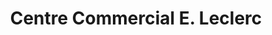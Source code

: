 ---
title: "Centre Commercial E. Leclerc"
url: /thiverny/centre-commercial-e-leclerc/
shop: supermarché
---